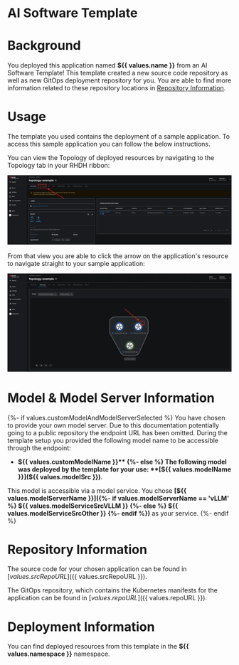 # AI Software Template

# Background

You deployed this application named **${{ values.name }}** from an AI Software Template! This template created a new source code repository as well as new GitOps deployment repository for you. You are able to find more information related to these repository locations in [Repository Information](#repository-information).

# Usage

The template you used contains the deployment of a sample application. To access this sample application you can follow the below instructions.

You can view the Topology of deployed resources by navigating to the Topology tab in your RHDH ribbon:

![Topology Ribbon](./images/topology-ribbon.png)

From that view you are able to click the arrow on the application's resource to navigate straight to your sample application:

![Topology View Application Link](./images/topology-app-link.png)

# Model & Model Server Information

{%- if values.customModelAndModelServerSelected %}
You have chosen to provide your own model server. Due to this documentation potentially going to a public repository the endpoint URL has been omitted. During the template setup you provided the following model name to be accessible through the endpoint: 

- **${{ values.customModelName }}**
{%- else %}
The following model was deployed by the template for your use: **[${{ values.modelName }}](${{ values.modelSrc }})**.

This model is accessible via a model service. You chose **[${{ values.modelServerName }}]({%- if values.modelServerName == 'vLLM' %} ${{ values.modelServiceSrcVLLM }} {%- else %} ${{ values.modelServiceSrcOther }} {%- endif %})** as your service.
{%- endif %}

# Repository Information

The source code for your chosen application can be found in [${{ values.srcRepoURL }}](${{ values.srcRepoURL }}).

The GitOps repository, which contains the Kubernetes manifests for the application can be found in 
[${{ values.repoURL }}](${{ values.repoURL }}). 

# Deployment Information

You can find deployed resources from this template in the **${{ values.namespace }}** namespace.
